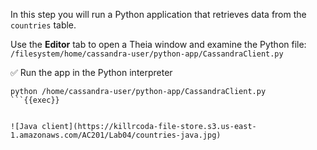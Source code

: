 In this step you will run a Python application that retrieves data from the `countries` table.

Use the **Editor** tab to open a Theia window and examine the Python file: `/filesystem/home/cassandra-user/python-app/CassandraClient.py`


✅ Run the app in the Python interpreter
```
python /home/cassandra-user/python-app/CassandraClient.py
```{{exec}}


![Java client](https://killrcoda-file-store.s3.us-east-1.amazonaws.com/AC201/Lab04/countries-java.jpg)